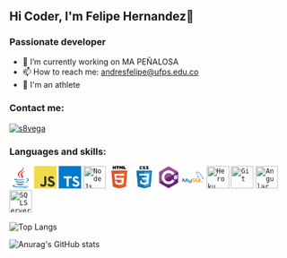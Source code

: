 ## Hi Coder, I'm Felipe Hernandez👋

### Passionate developer


- 🔭 I’m currently working on MA PEÑALOSA 
- 📫 How to reach me: andresfelipe@ufps.edu.co
- 👟 I'm an athlete

### Contact me:
<a href="https://www.linkedin.com/in/andres-felipe-hernandez-caicedo-b06172220/" target="__blank"><img align="center" src="https://raw.githubusercontent.com/rahuldkjain/github-profile-readme-generator/master/src/images/icons/Social/linked-in-alt.svg" alt="s8vega" height="30" width="40" /></a>
### Languages and skills:
<code><img src="https://raw.githubusercontent.com/devicons/devicon/master/icons/java/java-original.svg" width="40" height="40" title="Java"></code>
<code><img src="https://raw.githubusercontent.com/github/explore/80688e429a7d4ef2fca1e82350fe8e3517d3494d/topics/javascript/javascript.png" width="40" height="40" title="JavaScript"></code>
<code><img  src="https://raw.githubusercontent.com/github/explore/80688e429a7d4ef2fca1e82350fe8e3517d3494d/topics/typescript/typescript.png" width="40" height="40" title="TypeScript"></code>
<code><img  src="https://cdn.icon-icons.com/icons2/2415/PNG/512/nodejs_plain_logo_icon_146409.png" width="40" height="40" title="NodeJs"></code>
<code><img src="https://raw.githubusercontent.com/github/explore/80688e429a7d4ef2fca1e82350fe8e3517d3494d/topics/html/html.png" width="40" height="40" title="HTML"></code>
<code><img src="https://raw.githubusercontent.com/github/explore/80688e429a7d4ef2fca1e82350fe8e3517d3494d/topics/css/css.png" width="40" height="40" title="CSS"></code>
<code><img src="https://raw.githubusercontent.com/devicons/devicon/master/icons/csharp/csharp-original.svg" width="40" height="40" title="Csharp"></code>
<code><img src="https://raw.githubusercontent.com/devicons/devicon/master/icons/mysql/mysql-original-wordmark.svg" width="40" height="40" title="Mysql"></code>
<code><img src="https://www.vectorlogo.zone/logos/heroku/heroku-icon.svg" width="40" height="40" title="Heroku"></code>
<code><img src="https://www.vectorlogo.zone/logos/git-scm/git-scm-icon.svg" width="40" height="40" title="Git"></code>
<code><img src="https://cdn.icon-icons.com/icons2/2415/PNG/512/angularjs_original_logo_icon_146649.png" width="40" height="40" title="Angular"></code>
<code><img src="https://cdn.iconscout.com/icon/free/png-256/sql-4-190807.png" width="40" height="40" title="SQLServer"></code>


![Top Langs](https://github-readme-stats.vercel.app/api/top-langs/?username=FelipeHernandez98&layout=compact&theme=radical&langs_count=8)

![Anurag's GitHub stats](https://github-readme-stats.vercel.app/api?username=FelipeHernandez98&show_icons=true&theme=radical)



